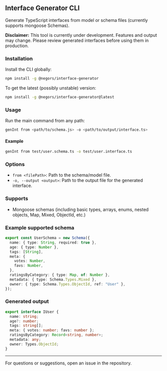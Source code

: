 ## Interface Generator CLI

Generate TypeScript interfaces from model or schema files (currently supports mongoose Schemas).

**Disclaimer:**
This tool is currently under development. Features and output may change. Please review generated interfaces before using them in production.

### Installation

Install the CLI globally:

```bash
npm install -g @negors/interface-generator
```

To get the latest (possibly unstable) version:

```bash
npm install -g @negors/interface-generator@latest
```

### Usage

Run the main command from any path:

```bash
genInt from <path/to/schema.js> -o <path/to/output/interface.ts>
```

#### Example

```bash
genInt from test/user.schema.ts -o test/user.interface.ts
```

### Options

- `from <filePath>`: Path to the schema/model file.
- `-o, --output <output>`: Path to the output file for the generated interface.

### Supports

- Mongoose schemas (including basic types, arrays, enums, nested objects, Map, Mixed, ObjectId, etc.)

### Example supported schema

```typescript
export const UserSchema = new Schema({
  name: { type: String, required: true },
  age: { type: Number },
  tags: [String],
  meta: {
    votes: Number,
    favs: Number,
  },
  ratingsByCategory: { type: Map, of: Number },
  metadata: { type: Schema.Types.Mixed },
  owner: { type: Schema.Types.ObjectId, ref: "User" },
});
```

### Generated output

```typescript
export interface IUser {
  name: string;
  age?: number;
  tags: string[];
  meta: { votes: number; favs: number };
  ratingsByCategory: Record<string, number>;
  metadata: any;
  owner: Types.ObjectId;
}
```

---

For questions or suggestions, open an issue in the repository.
